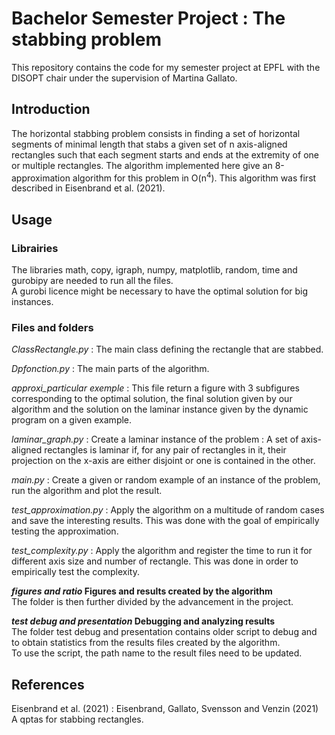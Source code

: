 # Bachelor Semester Project : The stabbing problem
This repository contains the code for my semester project at EPFL with the DISOPT chair under the supervision of Martina Gallato. 

## Introduction
The horizontal stabbing problem consists in finding a set of horizontal segments of minimal length that stabs a given set of n axis-aligned rectangles such that each segment starts and ends at the extremity of one or multiple rectangles. The algorithm implemented here give an 8-approximation algorithm for this problem in O(n<sup>4</sup>). This algorithm was first described in Eisenbrand et al. (2021).

## Usage

### Librairies
The libraries math, copy, igraph, numpy, matplotlib, random, time and gurobipy are needed to run all the files.  
A gurobi licence might be necessary to have the optimal solution for big instances.

### Files and folders
*ClassRectangle.py* : The main class defining the rectangle that are stabbed.   

*Dpfonction.py* :  The main parts of the algorithm.  

*approxi_particular exemple* : This file return a figure with 3 subfigures corresponding to the optimal solution, the final solution given by our algorithm and the solution on the laminar instance given by the dynamic program on a given example.  

*laminar_graph.py* : Create a laminar instance of the problem : A set of axis-aligned rectangles is laminar if, for any pair of rectangles in it, their projection on the x-axis are either disjoint or one is contained in the other.  

*main.py* : Create a given or random example of an instance of the problem, run the algorithm and plot the result.  

*test_approximation.py* : Apply the algorithm on a multitude of random cases and save the interesting results. This was done with the goal of empirically testing the approximation.  

*test_complexity.py* : Apply the algorithm and register the time to run it for different axis size and number of rectangle. This was done in order to empirically test the complexity.

__*figures and ratio* Figures and results created by the algorithm__  
The folder is then further divided by the advancement in the project.

__*test debug and presentation* Debugging and analyzing results__  
The folder test debug and presentation contains older script to debug and to obtain statistics from the results files created by the algorithm.  
To use the script, the path name to the result files need to be updated. 

## References
Eisenbrand et al. (2021) : Eisenbrand, Gallato, Svensson and Venzin (2021) A qptas for stabbing rectangles.
